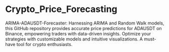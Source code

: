# Crypto_Price_Forecasting
ARIMA-ADAUSDT-Forecaster: Harnessing ARIMA and Random Walk models, this GitHub repository provides accurate price predictions for ADAUSDT on Binance, empowering traders with data-driven insights. Optimize your strategies with customizable models and intuitive visualizations. A must-have tool for crypto enthusiasts.
